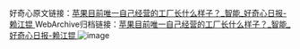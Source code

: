 好奇心原文链接：[苹果目前唯一自己经营的工厂长什么样子？_智能_好奇心日报-赖江锟 ](https://www.qdaily.com/articles/10321.html)
WebArchive归档链接：[苹果目前唯一自己经营的工厂长什么样子？_智能_好奇心日报-赖江锟 ](http://web.archive.org/web/20190623160121/https://www.qdaily.com/articles/10321.html)
![image](http://ww3.sinaimg.cn/large/007d5XDply1g3vw8qzx9wj30u03r37wh)